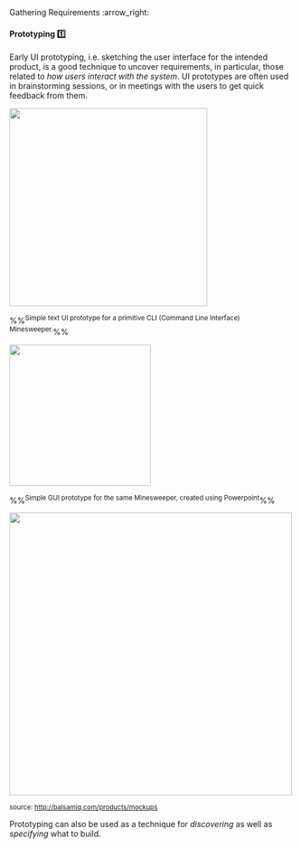 <link rel="stylesheet" href="{{baseUrl}}/css/textbook.css">

<div class="website-content">

<div id="path">Gathering Requirements :arrow_right: </div>

<div id="title">

#### Prototyping :one:

</div>

<div id="body">

<tip-box type="primary">

<include src="../../common/definitions.md#def-prototyping" />

</tip-box>

Early UI prototyping, i.e. sketching the user interface for the intended product, is a good technique to uncover requirements, in particular, those related to _how users interact with the system_. UI prototypes are often used in brainstorming sessions, or in meetings with the users to get quick feedback from them.

<panel header="%%Prototype examples%%" expanded>

<panel header="Text UI prototype" type="seamless" expanded>
<img src="{{baseUrl}}/gatheringRequirements/prototyping/images/textPrototypeCLI.png" height="350" />

%%<sup>Simple text UI prototype for a primitive CLI (Command Line Interface) Minesweeper.</sup>%%

</panel>

<panel header="GUI prototype" type="seamless">
<img src="{{baseUrl}}/gatheringRequirements/prototyping/images/guiPrototypeMinesweeper.jpg" height="250" />

%%<sup>Simple GUI prototype for the same Minesweeper, created using Powerpoint</sup>%%

</panel>

<panel header="Balsamiq prototype" type="seamless">
<img src="{{baseUrl}}/gatheringRequirements/prototyping/images/balsamiqPrototypeGUI.jpg" height="500" />

<sup>source: http://balsamiq.com/products/mockups</sup>

</panel>

</panel>

<p/>

<tip-box type="info">

Prototyping can also be used as a technique for _discovering_ as well as _specifying_ what to build.

</tip-box>

</div>

<div id="extras">
<div>

</div>
